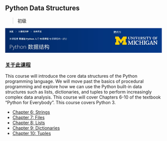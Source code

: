 ## Python Data Structures
> **初级**

![02-README](/assets/02-README.jpg)

### [关于此课程](https://www.coursera.org/learn/python-data?specialization=python)
This course will introduce the core data structures of the Python programming language. We will move past the basics of procedural programming and explore how we can use the Python built-in data structures such as lists, dictionaries, and tuples to perform increasingly complex data analysis. This course will cover Chapters 6-10 of the textbook “Python for Everybody”.  This course covers Python 3.

* [Chapter 6: Strings](Chapter-6-Strings.md)
* [Chapter 7: Files](Chapter-7-Files.md)
* [Chapter 8: Lists](Chapter-8-Lists.md)
* [Chapter 9: Dictionaries](Chapter-9-Dictionaries.md)
* [Chapter 10: Tuples](Chapter-10-Tuples.md)
